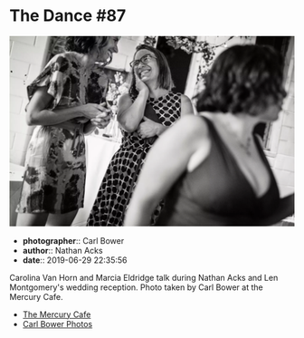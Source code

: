 # The Dance #87

![Carolina Van Horne and Marcia Eldridge talk](assets/2019-06-29-set-4-the-dance-87.webp)

* **photographer**:: Carl Bower  
* **author**:: Nathan Acks  
* **date**:: 2019-06-29 22:35:56

Carolina Van Horn and Marcia Eldridge talk during Nathan Acks and Len Montgomery's wedding reception. Photo taken by Carl Bower at the Mercury Cafe.

* [The Mercury Cafe](http://mercurycafe.com)
* [Carl Bower Photos](https://carlbowerphotos.com)
